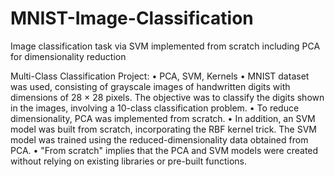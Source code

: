 # MNIST-Image-Classification
Image classification task via SVM implemented from scratch including PCA for dimensionality reduction

Multi-Class Classification Project:
• PCA, SVM, Kernels
• MNIST dataset was used, consisting of grayscale images of
handwritten digits with dimensions of 28 × 28 pixels. The objective
was to classify the digits shown in the images, involving a 10-class
classification problem.
• To reduce dimensionality, PCA was implemented from scratch.
• In addition, an SVM model was built from scratch, incorporating the
RBF kernel trick. The SVM model was trained using the
reduced-dimensionality data obtained from PCA.
• "From scratch" implies that the PCA and SVM models were created
without relying on existing libraries or pre-built functions.
